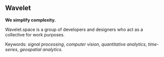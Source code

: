 ## Wavelet

**We simplify complexity.**

Wavelet.space is a group of developers and designers who act as a collective for work purposes.

Keywords: *signal processing*, *computer vision*, *quantitative analytics*, *time-series*, *geospatial analytics*.

